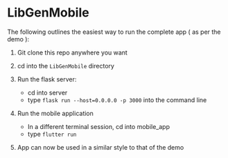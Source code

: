 # LibGenMobile

The following outlines the easiest way to run the complete app ( as per the demo ):
1. Git clone this repo anywhere you want 

2. cd into the `LibGenMobile` directory 

3. Run the flask server: 
     - cd into server 
     - type `flask run --host=0.0.0.0 -p 3000` into the command line

4. Run the mobile application
     - In a different terminal session, cd into mobile_app
     - type `flutter run`

5. App can now be used in a similar style to that of the demo
